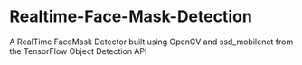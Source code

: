 # Realtime-Face-Mask-Detection
A RealTime FaceMask Detector built using OpenCV and ssd_mobilenet from the TensorFlow Object Detection API
